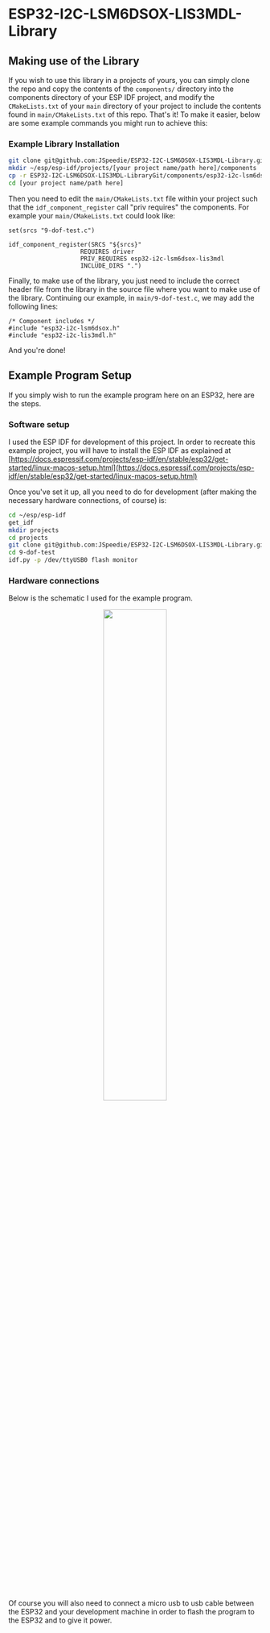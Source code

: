 # ESP32-I2C-LSM6DSOX-LIS3MDL-Library

## Making use of the Library

If you wish to use this library in a projects of yours, you can simply clone
the repo and copy the contents of the `components/` directory into the
components directory of your ESP IDF project, and modify the `CMakeLists.txt`
of your `main` directory of your project to include the contents found in
`main/CMakeLists.txt` of this repo. That's it! To make it easier, below
are some example commands you might run to achieve this:

### Example Library Installation

```bash
git clone git@github.com:JSpeedie/ESP32-I2C-LSM6DSOX-LIS3MDL-Library.git ESP32-I2C-LSM6DSOX-LIS3MDL-LibraryGit
mkdir ~/esp/esp-idf/projects/[your project name/path here]/components
cp -r ESP32-I2C-LSM6DSOX-LIS3MDL-LibraryGit/components/esp32-i2c-lsm6dsox-lis3mdl/ ~/esp/esp-idf/[your project name/path here]/components/esp32-i2c-lsm6dsox-lis3mdl/
cd [your project name/path here]
```

Then you need to edit the `main/CMakeLists.txt` file within your project such
that the `idf_component_register` call "priv requires" the components. For
example your `main/CMakeLists.txt` could look like:

```
set(srcs "9-dof-test.c")

idf_component_register(SRCS "${srcs}"
                    REQUIRES driver
                    PRIV_REQUIRES esp32-i2c-lsm6dsox-lis3mdl
                    INCLUDE_DIRS ".")
```

Finally, to make use of the library, you just need to include the correct header
file from the library in the source file where you want to make use of the library.
Continuing our example, in `main/9-dof-test.c`, we may add the following lines:

```
/* Component includes */
#include "esp32-i2c-lsm6dsox.h"
#include "esp32-i2c-lis3mdl.h"
```

And you're done!


## Example Program Setup

If you simply wish to run the example program here on an ESP32, here are the
steps.

### Software setup

I used the ESP IDF for development of this project. In order to recreate
this example project, you will have to install the ESP IDF as explained at
[https://docs.espressif.com/projects/esp-idf/en/stable/esp32/get-started/linux-macos-setup.html](https://docs.espressif.com/projects/esp-idf/en/stable/esp32/get-started/linux-macos-setup.html)

Once you've set it up, all you need to do for development (after making the
necessary hardware connections, of course) is:

```bash
cd ~/esp/esp-idf
get_idf
mkdir projects
cd projects
git clone git@github.com:JSpeedie/ESP32-I2C-LSM6DSOX-LIS3MDL-Library.git 9-dof-test
cd 9-dof-test
idf.py -p /dev/ttyUSB0 flash monitor
```

### Hardware connections

Below is the schematic I used for the example program.

<p align="center">
  <img src="https://raw.githubusercontent.com/wiki/JSpeedie/ESP32-I2C-LSM6DSOX-LIS3MDL-Library/images/ESP32-I2C-9-DOF.png" width="50%"/>
</p>

Of course you will also need to connect a micro usb to usb cable between the
ESP32 and your development machine in order to flash the program to the ESP32
and to give it power.
